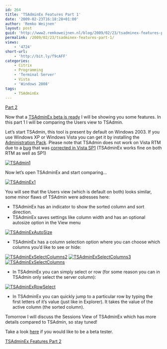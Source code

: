 ```yaml
---
id: 264
title: 'TSAdminEx Features Part 1'
date: '2009-02-23T16:18:28+01:00'
author: 'Remko Weijnen'
layout: post
guid: 'http://www2.remkoweijnen.nl/blog/2009/02/23/tsadminex-features-part-1/'
permalink: /2009/02/23/tsadminex-features-part-1/
views:
    - '4724'
short-url:
    - 'http://bit.ly/f9cAFF'
categories:
    - Citrix
    - Programming
    - 'Terminal Server'
    - Vista
    - 'Windows 2008'
tags:
    - TSAdminEx
---
```


[Part 2](http://192.168.40.25:8081/2009/02/24/tsadminex-features-part-2/)

Now that a [TSAdminEx beta is ready](http://192.168.40.25:8081/2009/02/20/tsadminex-beta-release/) I will be showing you some features. In this part 1 I will be comparing the Users view to TSAdmin.

Let’s start TSAdmin, this tool is present by default on Windows 2003. If you use Windows XP or Windows Vista you can get it by installing the [Administration Pack](http://www.petri.co.il/download_windows_2003_r2_adminpak.htm). Please note that TSAdmin does not work on Vista RTM due to a [bug](http://192.168.40.25:8081/2007/12/19/why-tsadmin-crashes-on-windows-vista/) that was [corrected in Vista SP1](http://192.168.40.25:8081/2008/03/02/vista-sp1-changes-to-terminal-server-api/) (TSAdminEx works fine on both RTM as well as SP1)

[![TSAdmin1](http://192.168.40.25:8081/wp-content/uploads/2009/02/tsadmin1-small.png)](http://192.168.40.25:8081/wp-content/uploads/2009/02/tsadmin1.png)

Now let’s open TSAdminEx and start comparing…

[![TSAdminEx1](http://192.168.40.25:8081/wp-content/uploads/2009/02/tsadminex1-small.png)](http://192.168.40.25:8081/wp-content/uploads/2009/02/tsadminex1.png)

You will see that the Users view (which is default on both) looks similar, some minor flaws of TSAdmin were adresses here:

- TSAdminEx has an indicator to show the sorted column and sort direction.
- TSAdminEx saves settings like column width and has an optional autosize option in the View menu

[![TSAdminExAutoSize](http://192.168.40.25:8081/wp-content/uploads/2009/02/tsadminexautosize-small.png)](http://192.168.40.25:8081/wp-content/uploads/2009/02/tsadminexautosize.png)

- TSAdminEx has a column selection option where you can choose which columns you’d like to see or hide:

[![TSAdminExSelectColumns2](http://192.168.40.25:8081/wp-content/uploads/2009/02/tsadminexselectcolumns2-1-small.png)](http://192.168.40.25:8081/wp-content/uploads/2009/02/tsadminexselectcolumns2-1.png) [![TSAdminExSelectColumns3](http://192.168.40.25:8081/wp-content/uploads/2009/02/tsadminexselectcolumns3-small.png)](http://192.168.40.25:8081/wp-content/uploads/2009/02/tsadminexselectcolumns3.png) [![TSAdminExSelectColumns](http://192.168.40.25:8081/wp-content/uploads/2009/02/tsadminexselectcolumns-2-small.png)](http://192.168.40.25:8081/wp-content/uploads/2009/02/tsadminexselectcolumns-2.png)

- In TSAdminEx you can simply select or row (for some reason you can in TSAdmin only select the server column):

[![TSAdminExRowSelect](http://192.168.40.25:8081/wp-content/uploads/2009/02/tsadminexrowselect-small.png)](http://192.168.40.25:8081/wp-content/uploads/2009/02/tsadminexrowselect.png)

- In TSAdminEx you can quickly jump to a particular row by typing the first letters of it’s value (just like in Explorer). It takes the value of the active column (the sorted column).

Tomorrow I will discuss the Sessions View of TSAdminEx which has more details compared to TSAdmin, so stay tuned!

Take a look [here](http://192.168.40.25:8081/2009/02/20/tsadminex-beta-release/) if you would like to be a beta tester.

[TSAdminEx Features Part 2](http://192.168.40.25:8081/2009/02/24/tsadminex-features-part-2/)